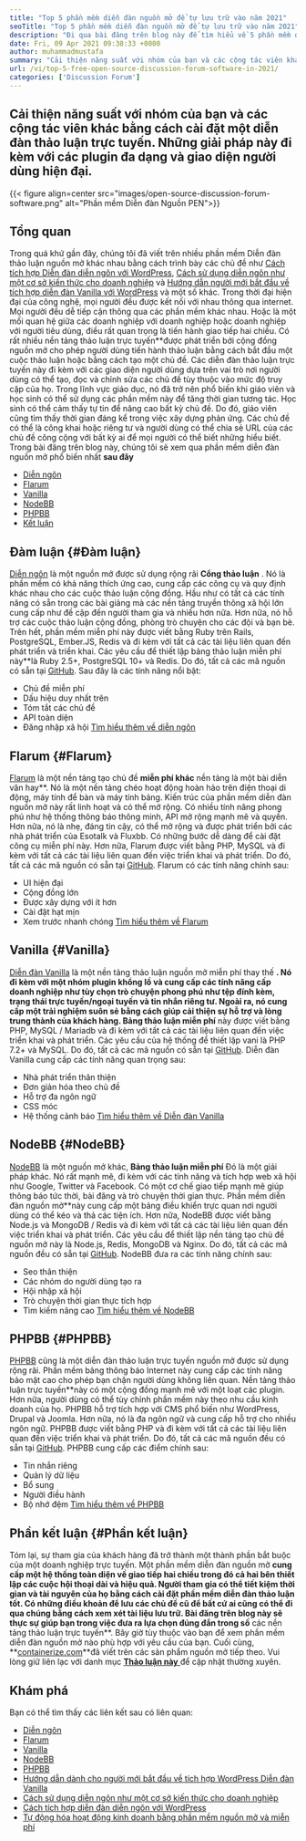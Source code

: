 ```yaml
---
title: "Top 5 phần mềm diễn đàn nguồn mở để tự lưu trữ vào năm 2021" 
seoTitle: "Top 5 phần mềm diễn đàn nguồn mở để tự lưu trữ vào năm 2021" 
description: "Đi qua bài đăng trên blog này để tìm hiểu về 5 phần mềm diễn đàn nguồn mở miễn phí hàng đầu bao gồm diễn ngôn, Flarum, Vanilla, NodeBB và PHPBB." 
date: Fri, 09 Apr 2021 09:38:33 +0000
author: muhammadmustafa
summary: "Cải thiện năng suất với nhóm của bạn và các cộng tác viên khác bằng cách cài đặt một diễn đàn thảo luận trực tuyến. Những giải pháp này đi kèm với các plugin đa dạng và giao diện người dùng hiện đại." 
url: /vi/top-5-free-open-source-discussion-forum-software-in-2021/
categories: ['Discussion Forum']
---
```


## Cải thiện năng suất với nhóm của bạn và các cộng tác viên khác bằng cách cài đặt một diễn đàn thảo luận trực tuyến. Những giải pháp này đi kèm với các plugin đa dạng và giao diện người dùng hiện đại.

{{< figure align=center src="images/open-source-discussion-forum-software.png" alt="Phần mềm Diễn đàn Nguồn PEN">}}


## **Tổng quan** 
Trong quá khứ gần đây, chúng tôi đã viết trên nhiều phần mềm Diễn đàn thảo luận nguồn mở khác nhau bằng cách trình bày các chủ đề như [Cách tích hợp Diễn đàn diễn ngôn với WordPress][1], [Cách sử dụng diễn ngôn như một cơ sở kiến ​​thức cho doanh nghiệp][2] và [ Hướng dẫn người mới bắt đầu về tích hợp diễn đàn Vanilla với WordPress][3] và một số khác. Trong thời đại hiện đại của công nghệ, mọi người đều được kết nối với nhau thông qua internet. Mọi người đều dễ tiếp cận thông qua các phần mềm khác nhau. Hoặc là một mối quan hệ giữa các doanh nghiệp với doanh nghiệp hoặc doanh nghiệp với người tiêu dùng, điều rất quan trọng là tiến hành giao tiếp hai chiều. Có rất nhiều nền tảng thảo luận trực tuyến**được phát triển bởi cộng đồng nguồn mở cho phép người dùng tiến hành thảo luận bằng cách bắt đầu một cuộc thảo luận hoặc bằng cách tạo một chủ đề.
Các diễn đàn thảo luận trực tuyến này đi kèm với các giao diện người dùng dựa trên vai trò nơi người dùng có thể tạo, đọc và chỉnh sửa các chủ đề tùy thuộc vào mức độ truy cập của họ. Trong lĩnh vực giáo dục, nó đã trở nên phổ biến khi giáo viên và học sinh có thể sử dụng các phần mềm này để tăng thời gian tương tác. Học sinh có thể cảm thấy tự tin để nâng cao bất kỳ chủ đề. Do đó, giáo viên cũng tìm thấy thời gian đáng kể trong việc xây dựng phản ứng. Các chủ đề có thể là công khai hoặc riêng tư và người dùng có thể chia sẻ URL của các chủ đề công cộng với bất kỳ ai để mọi người có thể biết những hiểu biết. Trong bài đăng trên blog này, chúng tôi sẽ xem qua phần mềm diễn đàn nguồn mở phổ biến nhất **sau đây** 
  * [Diễn ngôn][4]
  * [Flarum][5]
  * [Vanilla][6]
  * [NodeBB][7]
  * [PHPBB][8]
  * [Kết luận][9]

## Đàm luận {#Đàm luận}

[Diễn ngôn][10] là một nguồn mở được sử dụng rộng rãi **Cổng thảo luận** . Nó là phần mềm có khả năng thích ứng cao, cung cấp các công cụ và quy định khác nhau cho các cuộc thảo luận cộng đồng. Hầu như có tất cả các tính năng có sẵn trong các bài giảng mà các nền tảng truyền thông xã hội lớn cung cấp như đề cập đến người tham gia và nhiều hơn nữa. Hơn nữa, nó hỗ trợ các cuộc thảo luận cộng đồng, phòng trò chuyện cho các đội và bạn bè. Trên hết, phần mềm miễn phí này được viết bằng Ruby trên Rails, PostgreSQL, Ember.JS, Redis và đi kèm với tất cả các tài liệu liên quan đến phát triển và triển khai. Các yêu cầu để thiết lập bảng thảo luận miễn phí này**là Ruby 2.5+, PostgreSQL 10+ và Redis. Do đó, tất cả các mã nguồn có sẵn tại [GitHub][11].
Sau đây là các tính năng nổi bật:
  * Chủ đề miễn phí
  * Dấu hiệu duy nhất trên
  * Tóm tắt các chủ đề
  * API toàn diện
  * Đăng nhập xã hội
[Tìm hiểu thêm về diễn ngôn][12]

## Flarum {#Flarum}

[Flarum][13] là một nền tảng tạo chủ đề **miễn phí khác** nền tảng là một bài diễn văn hay**. Nó là một nền tảng chéo hoạt động hoàn hảo trên điện thoại di động, máy tính để bàn và máy tính bảng. Kiến trúc của phần mềm diễn đàn nguồn mở này rất linh hoạt và có thể mở rộng. Có nhiều tính năng phong phú như hệ thống thông báo thông minh, API mở rộng mạnh mẽ và quyền. Hơn nữa, nó là nhẹ, đáng tin cậy, có thể mở rộng và được phát triển bởi các nhà phát triển của Esotalk và Fluxbb. Có những bước dễ dàng để cài đặt công cụ miễn phí này. Hơn nữa, Flarum được viết bằng PHP, MySQL và đi kèm với tất cả các tài liệu liên quan đến việc triển khai và phát triển. Do đó, tất cả các mã nguồn có sẵn tại [GitHub][14].
Flarum có các tính năng chính sau:
  * UI hiện đại
  * Cộng đồng lớn
  * Được xây dựng với ít hơn
  * Cài đặt hạt mịn
  * Xem trước nhanh chóng
[Tìm hiểu thêm về Flarum][15]

## Vanilla {#Vanilla}

[Diễn đàn Vanilla][16] là một nền tảng thảo luận nguồn mở miễn phí thay thế **. Nó đi kèm với một nhóm plugin khổng lồ và cung cấp các tính năng cấp doanh nghiệp như tùy chọn trò chuyện phong phú như tệp đính kèm, trạng thái trực tuyến/ngoại tuyến và tin nhắn riêng tư. Ngoài ra, nó cung cấp một trải nghiệm suôn sẻ bằng cách giúp cải thiện sự hỗ trợ và lòng trung thành của khách hàng. Bảng thảo luận miễn phí** này được viết bằng PHP, MySQL / Mariadb và đi kèm với tất cả các tài liệu liên quan đến việc triển khai và phát triển. Các yêu cầu của hệ thống để thiết lập vani là PHP 7.2+ và MySQL. Do đó, tất cả các mã nguồn có sẵn tại [GitHub][17].
Diễn đàn Vanilla cung cấp các tính năng quan trọng sau:
  * Nhà phát triển thân thiện
  * Đơn giản hóa theo chủ đề
  * Hỗ trợ đa ngôn ngữ
  * CSS móc
  * Hệ thống cảnh báo
[Tìm hiểu thêm về Diễn đàn Vanilla][18]

## NodeBB {#NodeBB}

[NodeBB][19] là một nguồn mở khác, **Bảng thảo luận miễn phí** Đó là một giải pháp khác. Nó rất mạnh mẽ, đi kèm với các tính năng và tích hợp web xã hội như Google, Twitter và Facebook. Có một cơ chế giao tiếp mạnh mẽ giúp thông báo tức thời, bài đăng và trò chuyện thời gian thực. Phần mềm diễn đàn nguồn mở**này cung cấp một bảng điều khiển trực quan nơi người dùng có thể kéo và thả các tiện ích. Hơn nữa, NodeBB được viết bằng Node.js và MongoDB / Redis và đi kèm với tất cả các tài liệu liên quan đến việc triển khai và phát triển. Các yêu cầu để thiết lập nền tảng tạo chủ đề nguồn mở này là Node.js, Redis, MongoDB và Nginx. Do đó, tất cả các mã nguồn đều có sẵn tại [GitHub][20].
NodeBB đưa ra các tính năng chính sau:
  * Seo thân thiện
  * Các nhóm do người dùng tạo ra
  * Hội nhập xã hội
  * Trò chuyện thời gian thực tích hợp
  * Tìm kiếm nâng cao
[Tìm hiểu thêm về NodeBB][21]

## PHPBB {#PHPBB}

[PHPBB][22] cũng là một diễn đàn thảo luận trực tuyến nguồn mở được sử dụng rộng rãi. Phần mềm bảng thông báo Internet này cung cấp các tính năng bảo mật cao cho phép bạn chặn người dùng không liên quan. Nền tảng thảo luận trực tuyến**này có một cộng đồng mạnh mẽ với một loạt các plugin. Hơn nữa, người dùng có thể tùy chỉnh phần mềm này theo nhu cầu kinh doanh của họ. PHPBB hỗ trợ tích hợp với CMS phổ biến như WordPress, Drupal và Joomla. Hơn nữa, nó là đa ngôn ngữ và cung cấp hỗ trợ cho nhiều ngôn ngữ. PHPBB được viết bằng PHP và đi kèm với tất cả các tài liệu liên quan đến việc triển khai và phát triển. Do đó, tất cả các mã nguồn đều có sẵn tại [GitHub][23].
PHPBB cung cấp các điểm chính sau:
  * Tin nhắn riêng
  * Quản lý dữ liệu
  * Bổ sung
  * Người điều hành
  * Bộ nhớ đệm
[Tìm hiểu thêm về PHPBB][24]

## Phần kết luận {#Phần kết luận}

Tóm lại, sự tham gia của khách hàng đã trở thành một thành phần bắt buộc của một doanh nghiệp trực tuyến. Một phần mềm diễn đàn nguồn mở **cung cấp một hệ thống toàn diện về giao tiếp hai chiều trong đó cả hai bên thiết lập các cuộc hội thoại dài và hiệu quả. Người tham gia có thể tiết kiệm thời gian và tài nguyên của họ bằng cách cài đặt phần mềm diễn đàn thảo luận tốt. Có những điều khoản để lưu các chủ đề cũ để bất cứ ai cũng có thể đi qua chúng bằng cách xem xét tài liệu lưu trữ. Bài đăng trên blog này sẽ thực sự giúp bạn trong việc đưa ra lựa chọn đúng đắn trong số** các nền tảng thảo luận trực tuyến**. Bây giờ tùy thuộc vào bạn để xem phần mềm diễn đàn nguồn mở nào phù hợp với yêu cầu của bạn.
Cuối cùng, **[containerize.com][25]**đã viết trên các sản phẩm nguồn mở tiếp theo. Vui lòng giữ liên lạc với danh mục [**Thảo luận này** ][26] để cập nhật thường xuyên.

## Khám phá
Bạn có thể tìm thấy các liên kết sau có liên quan:
  * [Diễn ngôn][10]
  * [Flarum][13]
  * [Vanilla][16]
  * [NodeBB][19]
  * [PHPBB][22]
  * [Hướng dẫn dành cho người mới bắt đầu về tích hợp WordPress Diễn đàn Vanilla][27]
  * [Cách sử dụng diễn ngôn như một cơ sở kiến ​​thức cho doanh nghiệp][2]
  * [Cách tích hợp diễn đàn diễn ngôn với WordPress][1]
  * [Tự động hóa hoạt động kinh doanh bằng phần mềm nguồn mở và miễn phí][28]



[1]: https://blog.containerize.com/blogging/how-to-integrate-discourse-forum-with-wordpress/
[2]: https://blog.containerize.com/discussion-forum/how-to-use-discourse-as-a-knowledge-base/
[3]: https://blog.containerize.com/blogging/how-to-a-install-plugin-in-wordpress-vanilla-forum/
[4]: #Discourse
[5]: #Flarum
[6]: #Vanilla
[7]: #NodeBB
[8]: #phpBB
[9]: #Conclusion
[10]: https://products.containerize.com/discussion-forum/discourse
[11]: https://github.com/discourse/discourse
[12]: https://www.discourse.org/
[13]: https://products.containerize.com/discussion-forum/flarum
[14]: https://github.com/flarum/flarum
[15]: http://flarum.org
[16]: https://products.containerize.com/discussion-forum/vanilla
[17]: https://github.com/vanilla/vanilla
[18]: https://open.vanillaforums.com/
[19]: https://products.containerize.com/discussion-forum/nodebb
[20]: https://github.com/NodeBB/NodeBB
[21]: https://nodebb.org/
[22]: https://products.containerize.com/discussion-forum/phpbb
[23]: https://github.com/phpbb/phpbb
[24]: https://www.phpbb.com/
[25]: https://www.containerize.com/
[26]: https://products.containerize.com/discussion-forum/
[27]: https://blog.containerize.com/blogging/how-to-a-install-plugin-in-wordpress-vanilla-forum/
[28]: https://blog.containerize.com/blogging/automate-business-operations-using-open-source-software/

